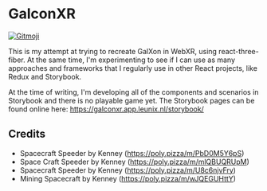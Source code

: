 # GalconXR
<a href="https://gitmoji.dev">
  <img src="https://img.shields.io/badge/gitmoji-%20😜%20😍-FFDD67.svg?style=flat-square"
      alt="Gitmoji">
</a>

This is my attempt at trying to recreate GalXon in WebXR, using react-three-fiber. At the same time, I'm experimenting to see if I can use as many approaches and frameworks that I regularly use in other 
React projects, like Redux and Storybook.

At the time of writing, I'm developing all of the components and scenarios 
in Storybook and there is no playable game yet. The Storybook pages can be 
found online here: https://galconxr.app.leunix.nl/storybook/

## Credits
* Spacecraft Speeder by Kenney (https://poly.pizza/m/PbD0M5Y6pS)
* Space Craft Speeder by Kenney (https://poly.pizza/m/mlQBUQRUpM)
* Spacecraft Speeder by Kenney (https://poly.pizza/m/U8c6njvFry)
* Mining Spacecraft by Kenney (https://poly.pizza/m/wJQEGUHttY)
